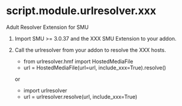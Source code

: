 # script.module.urlresolver.xxx
Adult Resolver Extension for SMU

1. Import SMU >= 3.0.37 and the XXX SMU Extension to your addon.
2. Call the urlresolver from your addon to resolve the XXX hosts.

    * from urlresolver.hmf import HostedMediaFile
    * url = HostedMediaFile(url=url, include_xxx=True).resolve()
    
    or
    
    * import urlresolver
    * url = urlresolver.resolve(url, include_xxx=True)
